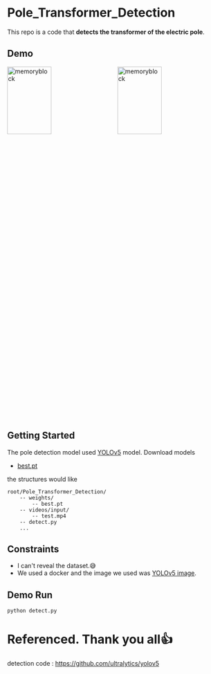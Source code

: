 # Pole_Transformer_Detection

This repo is a code that **detects the transformer of the electric pole**.
## Demo
<p align="left"><img src="./demo/demo1.gif" width="45%" height="20%" title="70px" alt="memoryblock">　　<img src="./demo/demo2.gif" width="45%" height="20%" title="70px" alt="memoryblock"></p><br>

## Getting Started
The pole detection model used [YOLOv5](https://github.com/ultralytics/yolov5) model.
Download models

* [best.pt](https://drive.google.com/file/d/1NWroUnxU6QdilEsVh1pZOELQg7E0Y2e9/view?usp=sharing)<br>

the structures would like
```
root/Pole_Transformer_Detection/
    -- weights/
        -- best.pt
    -- videos/input/
        -- test.mp4
    -- detect.py
    ...
```

## Constraints
* I can't reveal the dataset.:sweat_smile:<br>
* We used a docker and the image we used was [YOLOv5 image](https://hub.docker.com/r/ultralytics/yolov5).<br>


## Demo Run
```Shell
python detect.py
```

# Referenced. Thank you all:+1:
detection code : https://github.com/ultralytics/yolov5<br>
